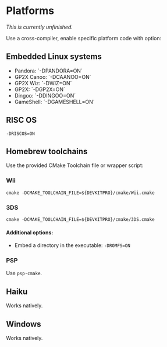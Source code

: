 
# Platforms

_This is currently unfinished._

Use a cross-compiler, enable specific platform code with option:

## Embedded Linux systems

  * Pandora: ´-DPANDORA=ON´
  * GP2X Canoo: ´-DCAANOO=ON´
  * GP2X Wiz: ´-DWIZ=ON´
  * GP2X: ´-DGP2X=ON´
  * Dingoo: ´-DDINGOO=ON´
  * GameShell: ´-DGAMESHELL=ON´

## RISC OS

`-DRISCOS=ON`

## Homebrew toolchains

Use the provided CMake Toolchain file or wrapper script:

### Wii

`cmake -DCMAKE_TOOLCHAIN_FILE=${DEVKITPRO}/cmake/Wii.cmake`

### 3DS

`cmake -DCMAKE_TOOLCHAIN_FILE=${DEVKITPRO}/cmake/3DS.cmake`

#### Additional options:

  * Embed a directory in the executable: `-DROMFS=ON`

### PSP

Use `psp-cmake`.

## Haiku

Works natively.

## Windows

Works natively.
